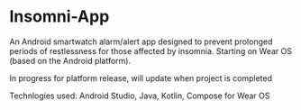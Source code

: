 # Insomni-App
An Android smartwatch alarm/alert app designed to prevent prolonged periods of restlessness for those affected by insomnia. Starting on Wear OS (based on the Android platform).

In progress for platform release, will update when project is completed

Technlogies used: Android Studio, Java, Kotlin, Compose for Wear OS
